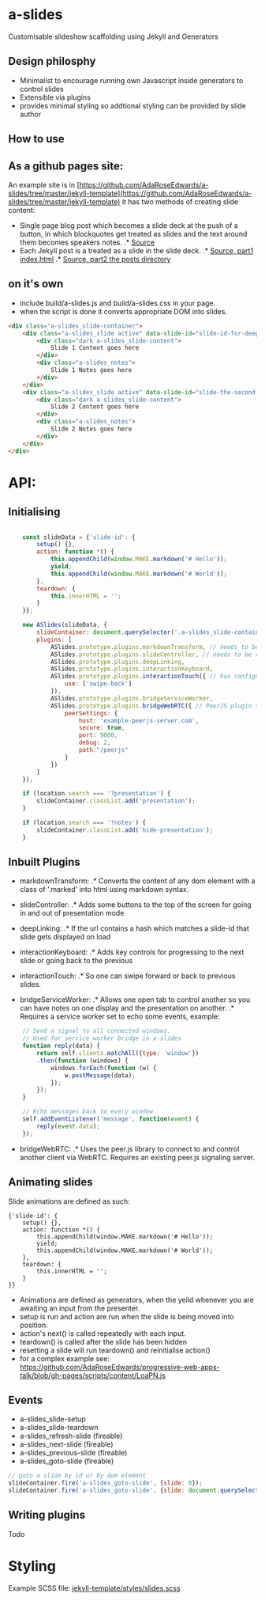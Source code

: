 # a-slides
Customisable slideshow scaffolding using Jekyll and Generators

## Design philosphy

* Minimalist to encourage running own Javascript inside generators to control slides
* Extensible via plugins
* provides minimal styling so addtional styling can be provided by slide author

## How to use

## As a github pages site:

An example site is in [https://github.com/AdaRoseEdwards/a-slides/tree/master/jekyll-template](https://github.com/AdaRoseEdwards/a-slides/tree/master/jekyll-template)
it has two methods of creating slide content:

* Single page blog post which becomes a slide deck at the push of a button, in which blockquotes get treated as slides and the text around them becomes speakers notes.
.* [Source](https://github.com/AdaRoseEdwards/a-slides/blob/master/jekyll-template/demo-single-page-progressive-slide-deck.md)
* Each Jekyll post is a treated as a slide in the slide deck.
.* [Source, part1 index.html](https://github.com/AdaRoseEdwards/a-slides/blob/master/jekyll-template/demo-slide-from-posts.html)
.* [Source, part2 the posts directory](https://github.com/AdaRoseEdwards/a-slides/tree/master/jekyll-template/_posts)

## on it's own

* include build/a-slides.js and build/a-slides.css in your page.
* when the script is done it converts appropriate DOM into slides.

```html
<div class="a-slides_slide-container">
	<div class="a-slides_slide active" data-slide-id="slide-id-for-deep-linking">
		<div class="dark a-slides_slide-content">
			Slide 1 Content goes here
		</div>
		<div class="a-slides_notes">
			Slide 1 Notes goes here
		</div>
	</div>
	<div class="a-slides_slide active" data-slide-id="slide-the-second-slide">
		<div class="dark a-slides_slide-content">
			Slide 2 Content goes here
		</div>
		<div class="a-slides_notes">
			Slide 2 Notes goes here
		</div>
	</div>
</div>
```
# API:

## Initialising

```javascript

	const slideData = {'slide-id': {
		setup() {},
		action: function *() {
			this.appendChild(window.MAKE.markdown('# Hello'));
			yield;
			this.appendChild(window.MAKE.markdown('# World'));
		},
		teardown: {
			this.innerHTML = '';
		}
	}};

	new ASlides(slideData, {
		slideContainer: document.querySelector('.a-slides_slide-container'),
		plugins: [
			ASlides.prototype.plugins.markdownTransform, // needs to be run first
			ASlides.prototype.plugins.slideController, // needs to be run before buttons are added to it.
			ASlides.prototype.plugins.deepLinking,
			ASlides.prototype.plugins.interactionKeyboard,
			ASlides.prototype.plugins.interactionTouch({ // has configuration
				use: ['swipe-back']
			}),
			ASlides.prototype.plugins.bridgeServiceWorker,
			ASlides.prototype.plugins.bridgeWebRTC({ // PeerJS plugin so one slide controls the rest
				peerSettings: {
					host: 'example-peerjs-server.com',
					secure: true,
					port: 9000,
					debug: 2,
					path:"/peerjs"
				}
			})
		]
	});

	if (location.search === '?presentation') {
		slideContainer.classList.add('presentation');
	}

	if (location.search === '?notes') {
		slideContainer.classList.add('hide-presentation');
	}
```

## Inbuilt Plugins

* markdownTransform:
.* Converts the content of any dom element with a class of '.marked' into html using markdown syntax.

* slideController:
.* Adds some buttons to the top of the screen for going in and out of presentation mode

* deepLinking:
.* If the url contains a hash which matches a slide-id that slide gets displayed on load

* interactionKeyboard:
.* Adds key controls for progressing to the next slide or going back to the previous

* interactionTouch:
.* So one can swipe forward or back to previous slides.

* bridgeServiceWorker:
.* Allows one open tab to control another so you can have notes on one display and the presentation on another.
.* Requires a service worker set to echo some events, example:

```javascript
	// Send a signal to all connected windows.
	// Used for service worker bridge in a-slides
	function reply(data) {
		return self.clients.matchAll({type: 'window'})
		.then(function (windows) {
			windows.forEach(function (w) {
				w.postMessage(data);
			});
		});
	}

	// Echo messages back to every window
	self.addEventListener('message', function(event) {
		reply(event.data);
	});
```

* bridgeWebRTC:
.* Uses the peer.js library to connect to and control another client via WebRTC. Requires an existing peer.js signaling server.

## Animating slides

Slide animations are defined as such:
```
{'slide-id': {
	setup() {},
	action: function *() {
		this.appendChild(window.MAKE.markdown('# Hello'));
		yield;
		this.appendChild(window.MAKE.markdown('# World'));
	},
	teardown: {
		this.innerHTML = '';
	}
}}
```

* Animations are defined as generators, when the yeild whenever you are awaiting an input from the presenter.
* setup is run and action are run when the slide is being moved into position.
* action's next() is called repeatedly with each input.
* teardown() is called after the slide has been hidden
* resetting a slide will run teardown() and reinitialise action()
* for a complex example see: https://github.com/AdaRoseEdwards/progressive-web-apps-talk/blob/gh-pages/scripts/content/LoaPN.js

## Events

* a-slides_slide-setup
* a-slides_slide-teardown
* a-slides_refresh-slide (fireable)
* a-slides_next-slide (fireable)
* a-slides_previous-slide (fireable)
* a-slides_goto-slide (fireable)

```javascript
// goto a slide by id or by dom element
slideContainer.fire('a-slides_goto-slide', {slide: 0});
slideContainer.fire('a-slides_goto-slide', {slide: document.querySelector('.a-slide')});
```

## Writing plugins

Todo

# Styling

Example SCSS file: [jekyll-template/styles/slides.scss](https://github.com/AdaRoseEdwards/a-slides/blob/master/jekyll-template/styles/slides.scss)

